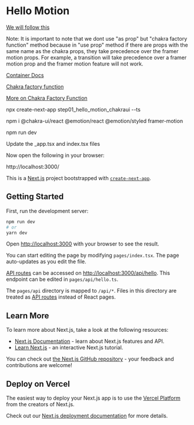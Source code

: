 # Hello Motion

[We will follow this](https://chakra-ui.com/getting-started/with-framer)

Note: It is important to note that we dont use "as prop" but "chakra factory function" method because in "use prop" method if there are props with the same name as the chakra props, they take precedence over the framer motion props. For example, a transition will take precedence over a framer motion prop and the framer motion feature will not work.

[Container Docs](https://chakra-ui.com/docs/components/container)

[Chakra factory function](https://chakra-ui.com/docs/styled-system/chakra-factory#chakra-factory-function)

[More on Chakra Factory Function](https://chakra-ui.com/community/recipes/as-prop#option-3-use-the-chakra-factory-function)

npx create-next-app step01_hello_motion_chakraui --ts

npm i @chakra-ui/react @emotion/react @emotion/styled framer-motion

npm run dev

Update the _app.tsx and index.tsx files

Now open the following in your browser:

http://localhost:3000/







This is a [Next.js](https://nextjs.org/) project bootstrapped with [`create-next-app`](https://github.com/vercel/next.js/tree/canary/packages/create-next-app).

## Getting Started

First, run the development server:

```bash
npm run dev
# or
yarn dev
```

Open [http://localhost:3000](http://localhost:3000) with your browser to see the result.

You can start editing the page by modifying `pages/index.tsx`. The page auto-updates as you edit the file.

[API routes](https://nextjs.org/docs/api-routes/introduction) can be accessed on [http://localhost:3000/api/hello](http://localhost:3000/api/hello). This endpoint can be edited in `pages/api/hello.ts`.

The `pages/api` directory is mapped to `/api/*`. Files in this directory are treated as [API routes](https://nextjs.org/docs/api-routes/introduction) instead of React pages.

## Learn More

To learn more about Next.js, take a look at the following resources:

- [Next.js Documentation](https://nextjs.org/docs) - learn about Next.js features and API.
- [Learn Next.js](https://nextjs.org/learn) - an interactive Next.js tutorial.

You can check out [the Next.js GitHub repository](https://github.com/vercel/next.js/) - your feedback and contributions are welcome!

## Deploy on Vercel

The easiest way to deploy your Next.js app is to use the [Vercel Platform](https://vercel.com/new?utm_medium=default-template&filter=next.js&utm_source=create-next-app&utm_campaign=create-next-app-readme) from the creators of Next.js.

Check out our [Next.js deployment documentation](https://nextjs.org/docs/deployment) for more details.
